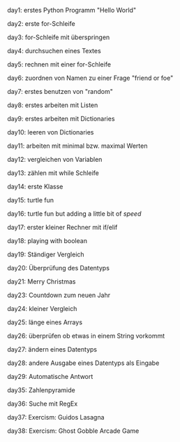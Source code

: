 day1: erstes Python Programm "Hello World"

day2: erste for-Schleife

day3: for-Schleife mit überspringen

day4: durchsuchen eines Textes

day5: rechnen mit einer for-Schleife

day6: zuordnen von Namen zu einer Frage "friend or foe"

day7: erstes benutzen von "random"

day8: erstes arbeiten mit Listen

day9: erstes arbeiten mit Dictionaries

day10: leeren von Dictionaries

day11: arbeiten mit minimal bzw. maximal Werten

day12: vergleichen von Variablen

day13: zählen mit while Schleife 

day14: erste Klasse

day15: turtle fun

day16: turtle fun but adding a little bit of *speed*

day17: erster kleiner Rechner mit if/elif 

day18: playing with boolean

day19: Ständiger Vergleich

day20: Überprüfung des Datentyps

day21: Merry Christmas

day23: Countdown zum neuen Jahr

day24: kleiner Vergleich

day25: länge eines Arrays

day26: überprüfen ob etwas in einem String vorkommt

day27: ändern eines Datentyps

day28: andere Ausgabe eines Datentyps als Eingabe

day29: Automatische Antwort

day35: Zahlenpyramide

day36: Suche mit RegEx

day37: Exercism: Guidos Lasagna

day38: Exercism: Ghost Gobble Arcade Game
